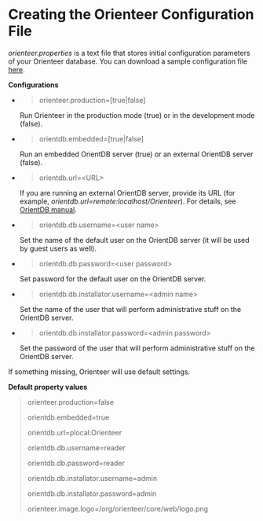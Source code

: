 # Creating the Orienteer Configuration File

*orienteer.properties* is a text file that stores initial configuration parameters of your Orienteer database. You can download a sample configuration file [here](https://github.com/OrienteerDW/Orienteer/blob/master/orienteer.properties).

**Configurations**

* >orienteer.production=[true|false]

  Run Orienteer in the production mode (true) or in the development mode (false).
* >orientdb.embedded=[true|false]

  Run an embedded OrientDB server (true) or an external OrientDB server (false).
* >orientdb.url=&lt;URL&gt;

  If you are running an external OrientDB server, provide its URL (for example, *orientdb.url=remote:localhost/Orienteer*). For details, see [OrientDB manual](http://orientdb.com/docs/last/Concepts.html#database-url).
* >orientdb.db.username=&lt;user name&gt;

  Set the name of the default user on the OrientDB server (it will be used by guest users as well).
* >orientdb.db.password=&lt;user password&gt;

  Set password for the default user on the OrientDB server.
* >orientdb.db.installator.username=&lt;admin name&gt;

  Set the name of the user that will perform administrative stuff on the OrientDB server.
* >orientdb.db.installator.password=&lt;admin password&gt;

  Set the password of the user that will perform administrative stuff on the OrientDB server.

If something missing, Orienteer will use default settings.

**Default property values**

>orienteer.production=false
>
>orientdb.embedded=true
>
>orientdb.url=plocal:Orienteer
>
>orientdb.db.username=reader
>
>orientdb.db.password=reader
>
>orientdb.db.installator.username=admin
>
>orientdb.db.installator.password=admin
>
>orienteer.image.logo=/org/orienteer/core/web/logo.png